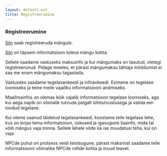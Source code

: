 ```yaml
---
layout: default-est
title: Registreerumine
---
```

### Registreerumine

[Siin](https://docs.google.com/forms/d/e/1FAIpQLSeAbgv7lwfXDTZg79ilzr9viXpaltvDXO7ehVIw7Fk1D1sCRA/viewform) saab registreeruda mängule. 

[Siin](/est/events/algus.html) on täpsem informatsioon tuleva mängu kohta. 

Sellele saadame vastuseks maksuinfo ja kui mängumaks on tasutud, oletegi registreerunud. Pidage meeles, et pärast mängumaksu tähtaja möödumist ei saa me enam mängumaksu tagastada. 

Vastuseks saadame tegelasankeedi ja infoankeedi. Esimene on tegelase loomiseks ja teine meile vajaliku informatsiooni andmiseks. 

Maailmainfos on olemas kõik vajalik informatsioon tegelase loomiseks, aga kui aega napib on võimalik tutvuda pelgalt lühitutvustusega ja valida eel-loodud tegelane.
 
Kui oleme saanud täidetud tegelasankeedi, koostame teile tegelase lehe, kus on kirjas tema informatsioon, oskused ja igasugune lisainfo, mida tal võib mängus vaja minna. Sellele lehele võite ka ise muudatusi teha, kui on vaja. 

NPCde puhul on protsess veidi teistsugune, pärast maksmist saadame teile informatsiooni võimalike NPCde rollide kohta ja muud teavet.
